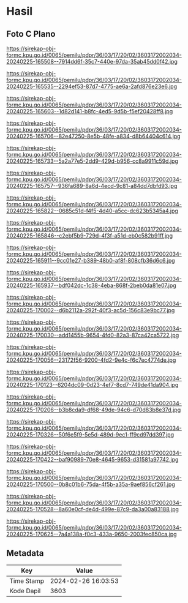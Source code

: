 # Hasil

## Foto C Plano

https://sirekap-obj-formc.kpu.go.id/0065/pemilu/pdpr/36/03/17/20/02/3603172002034-20240225-165508--7914dd6f-35c7-440e-97da-35ab45dd0f42.jpg

https://sirekap-obj-formc.kpu.go.id/0065/pemilu/pdpr/36/03/17/20/02/3603172002034-20240225-165535--2294ef53-87d7-4775-ae6a-2afd876e23e6.jpg

https://sirekap-obj-formc.kpu.go.id/0065/pemilu/pdpr/36/03/17/20/02/3603172002034-20240225-165603--1d82d141-b8fc-4ed5-9d5b-f5ef20428ff8.jpg

https://sirekap-obj-formc.kpu.go.id/0065/pemilu/pdpr/36/03/17/20/02/3603172002034-20240225-165706--82e47250-8e5b-48fe-a834-d8b64404c614.jpg

https://sirekap-obj-formc.kpu.go.id/0065/pemilu/pdpr/36/03/17/20/02/3603172002034-20240225-165733--5a2a77e5-2dd9-429d-b956-cc8a9911c59d.jpg

https://sirekap-obj-formc.kpu.go.id/0065/pemilu/pdpr/36/03/17/20/02/3603172002034-20240225-165757--936fa689-8a6d-4ecd-9c81-a84dd7dbfd93.jpg

https://sirekap-obj-formc.kpu.go.id/0065/pemilu/pdpr/36/03/17/20/02/3603172002034-20240225-165822--0685c51d-f4f5-4d40-a5cc-dc623b5345a4.jpg

https://sirekap-obj-formc.kpu.go.id/0065/pemilu/pdpr/36/03/17/20/02/3603172002034-20240225-165846--c2ebf5b9-729d-4f3f-a51d-eb0c582b91ff.jpg

https://sirekap-obj-formc.kpu.go.id/0065/pemilu/pdpr/36/03/17/20/02/3603172002034-20240225-165911--9cc01e27-b389-48b0-af8f-808cfb36d6c6.jpg

https://sirekap-obj-formc.kpu.go.id/0065/pemilu/pdpr/36/03/17/20/02/3603172002034-20240225-165937--bdf042dc-1c38-4eba-868f-2beb0da81e07.jpg

https://sirekap-obj-formc.kpu.go.id/0065/pemilu/pdpr/36/03/17/20/02/3603172002034-20240225-170002--d6b2112a-292f-40f3-ac5d-156c83e9bc77.jpg

https://sirekap-obj-formc.kpu.go.id/0065/pemilu/pdpr/36/03/17/20/02/3603172002034-20240225-170030--add1455b-9654-4fd0-82a3-87ca42ca5722.jpg

https://sirekap-obj-formc.kpu.go.id/0065/pemilu/pdpr/36/03/17/20/02/3603172002034-20240225-170056--23172f56-9200-4fd2-9e4c-f6c7ec4774de.jpg

https://sirekap-obj-formc.kpu.go.id/0065/pemilu/pdpr/36/03/17/20/02/3603172002034-20240225-170123--6204dc09-0d23-4ef7-8cd7-749de41da904.jpg

https://sirekap-obj-formc.kpu.go.id/0065/pemilu/pdpr/36/03/17/20/02/3603172002034-20240225-170206--b3b8cda9-df68-49de-94c6-d70d83b8e37d.jpg

https://sirekap-obj-formc.kpu.go.id/0065/pemilu/pdpr/36/03/17/20/02/3603172002034-20240225-170326--50f6e5f9-5e5d-489d-9ec1-ff9cd97dd397.jpg

https://sirekap-obj-formc.kpu.go.id/0065/pemilu/pdpr/36/03/17/20/02/3603172002034-20240225-170422--baf90989-70e8-4645-9653-d31581a97742.jpg

https://sirekap-obj-formc.kpu.go.id/0065/pemilu/pdpr/36/03/17/20/02/3603172002034-20240225-170500--0b8c01b6-75da-4f5b-a35a-9aef856cf261.jpg

https://sirekap-obj-formc.kpu.go.id/0065/pemilu/pdpr/36/03/17/20/02/3603172002034-20240225-170528--8a60e0cf-de4d-499e-87c9-da3a00a83188.jpg

https://sirekap-obj-formc.kpu.go.id/0065/pemilu/pdpr/36/03/17/20/02/3603172002034-20240225-170625--7a4a138a-f0c3-433a-9650-2003fec850ca.jpg


## Metadata

| Key        | Value               |
| ---------- | ------------------- |
| Time Stamp | 2024-02-26 16:03:53 |
| Kode Dapil | 3603                |



